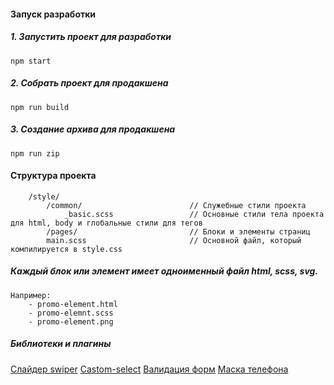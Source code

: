 #### Запуск разработки 

##### 1. Запустить проект для разработки
```
npm start
```
##### 2. Собрать проект для продакшена 
```
npm run build
```
##### 3. Создание архива для продакшена 
```
npm run zip
```

#### Структура проекта 
```
    /style/
        /common/                        // Служебные стили проекта
            _basic.scss                 // Основные стили тела проекта для html, body и глобальные стили для тегов
        /pages/                         // Блоки и элементы страниц
        main.scss                       // Основной файл, который компилируется в style.css
```
##### Каждый блок или элемент имеет одноименный файл html, scss, svg. 
```
Например: 
    - promo-element.html
    - promo-elemnt.scss
    - promo-element.png
```
##### Библиотеки и плагины 
[Слайдер swiper](https://swiperjs.com)
[Castom-select](https://github.com/itchief/ui-components/tree/master/custom-select)
[Валидация форм](https://github.com/horprogs/Just-validate#readme)
[Маска телефона](https://github.com/RobinHerbots/Inputmask)
